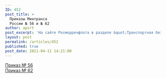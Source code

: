 ```yaml
---
ID: 452
post_title: >
  Приказы Минтранса
  России № 56 и № 62
author: apsrt
post_excerpt: 'На сайте Росморречфлота в разделе &quot;Транспортная безопасность&quot; опубликованы приказы Минтранса России от 16 февраля 2011 г. № 56 «О Порядке информирования субъектами транспортной инфраструктуры и перевозчиками об угрозах совершения и о совершении актов незаконного вмешательства на объектах транспортной инфраструктуры и транспортных средствах» и от 21 февраля 2011 г. № 62 «О порядке установления количества категорий и критериев категорирования объектов транспортной инфраструктуры и транспортных средств компетентными органами в области обеспечения транспортной безопасности».'
layout: post
permalink: /articles/452
published: true
post_date: 2011-04-11 14:21:00
---
```

<a href="http://www.apsrt.ru/docs/prikaz-56.doc">Приказ № 56</a><br />
<a href="http://www.apsrt.ru/docs/prikaz-62.doc">Приказ № 62</a>